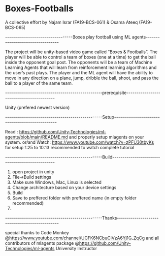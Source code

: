# Boxes-Footballs

A collective effort by Najam Israr (FA19-BCS-061) & Osama Ateeq (FA19-BCS-065)


----------------------------------Boxes play football using ML agents----------------------------------


The project will be unity-based video game called “Boxes & Footballs”. The player will be able to control a team of boxes (one at a time) to get the ball inside the opponent goal post. The opponents will be a team of Machine Learning Agents that will learn from reinforcement learning algorithms and the user’s past plays. The player and the ML agent will have the ability to move in any direction on a plane, jump, dribble the ball, shoot, and pass the ball to a player of the same team.

-------------------------------------------------prerequisite------------------------------------------

Unity (prefered newest version)

-------------------------------------------------Setup-------------------------------------------------

Read : https://github.com/Unity-Technologies/ml-agents/blob/main/README.md
and properly setup mlagents on your system.
              or/and
Watch: https://www.youtube.com/watch?v=zPFU30tbyKs
for setup 1:25 to 10:13
recommended to watch complete tutorial

-------------------------------------------------Build-------------------------------------------------

1) open project in unity
2) File->Build settings 
3) Make sure Windows, Mac, Linux is selected 
4) Change architecture based on your device settings 
5) Build 
6) Save to preffered folder with preffered name (in empty folder recommended)
7) 
-------------------------------------------------Thanks------------------------------------------------

special thanks to Code Monkey @https://www.youtube.com/channel/UCFK6NCbuCIVzA6Yj1G_ZqCg
and all contributors of mlagents package @https://github.com/Unity-Technologies/ml-agents
University Instructor
